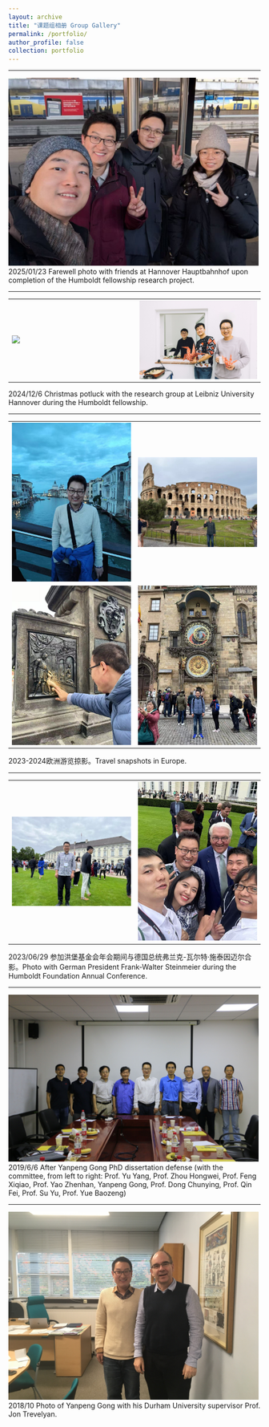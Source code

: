 ```yaml
---
layout: archive
title: "课题组相册 Group Gallery"
permalink: /portfolio/
author_profile: false
collection: portfolio
---
```


<!-- Google tag (gtag.js) -->
<script async src="https://www.googletagmanager.com/gtag/js?id=G-K251SYLJ6Y"></script>
<script>
  window.dataLayer = window.dataLayer || [];
  function gtag(){dataLayer.push(arguments);}
  gtag('js', new Date());
  gtag('config', 'G-K251SYLJ6Y');
</script>

<!--
<table border=0>
  <tr><td width=450 ><img src="/images/Album/2025_group1.jpg" width="450"></td><td width=450><img src="/images/Album/2025_group2.jpg" width="450"></td></tr>
</table>
-->

<!--
2025/09/01 欢迎新同学加入课题组 Welcome new students to join our research group.

<hr>
<img src="/images/Album/2025_conference.jpg" width="500"><br>
2025/07/15 参加第十八届全国力学大会，团队成员做学术报告 Attending the 18th National Conference on Mechanics, team members presenting academic reports.

<hr>
<img src="/images/Album/2025_award.jpg" width="500"><br>
2025/05/10 祝贺获得杜庆华工程计算方法优秀青年学者奖 Congratulations on receiving the Du Qinghua Outstanding Young Scholar Award in Engineering Computational Methods.

<hr>
<img src="/images/Album/2024_students.jpg" width="500"><br>
2024/12/20 课题组年终聚会，师生交流 Year-end group gathering and academic discussion.

<hr>
<img src="/images/Album/2024_lab.jpg" width="500"><br>
2024/09/10 新学期实验室布置与设备调试 Laboratory setup and equipment debugging for the new semester.

<hr>
<img src="/images/Album/2023_humboldt.jpg" width="500"><br>
2023/01/01 赴德国莱布尼兹-汉诺威大学开展洪堡学者研究项目 Starting Humboldt fellowship research at Leibniz University Hannover, Germany.
-->

<hr>
<img src="/images/Album/2025_farewell_hannover.jpg" width="500"><br>
2025/01/23 Farewell photo with friends at Hannover Hauptbahnhof upon completion of the Humboldt fellowship research project.

<hr>
<table border=0>
  <tr><td width=350 ><img src="/images/Album/2024_LUH_potluck1.jpg" width="350"></td><td width=350><img src="/images/Album/2024_LUH_potluck2.jpg" width="350"></td></tr>
</table>
2024/12/6 Christmas potluck with the research group at Leibniz University Hannover during the Humboldt fellowship.

<hr>
<table border=0>
  <tr><td width=300><img src="/images/Album/2024_Europe_travel1.jpg" width="300"></td><td width=350><img src="/images/Album/2024_Europe_travel2.jpg" width="350"></td></tr>
  <tr><td width=350><img src="/images/Album/2024_Europe_travel3.jpg" width="350"></td><td width=350><img src="/images/Album/2024_Europe_travel4.jpg" width="350"></td></tr>
</table>
2023-2024欧洲游览掠影。Travel snapshots in Europe.

<hr>
<table border=0>
  <tr><td width=350><img src="/images/Album/2023_humboldt_conference_gong.jpg" width="350"></td><td width=350><img src="/images/Album/2023_humboldt_president_group.jpg" width="350"></td></tr>
</table>
2023/06/29 参加洪堡基金会年会期间与德国总统弗兰克-瓦尔特·施泰因迈尔合影。Photo with German President Frank-Walter Steinmeier during the Humboldt Foundation Annual Conference.

<hr>
<img src="/images/Album/2019_GongPhDdefense.jpg" width="500"><br>
2019/6/6 After Yanpeng Gong PhD dissertation defense (with the committee, from left to right: Prof. Yu Yang, Prof. Zhou Hongwei, Prof. Feng Xiqiao, Prof. Yao Zhenhan, Yanpeng Gong, Prof. Dong Chunying, Prof. Qin Fei, Prof. Su Yu, Prof. Yue Baozeng)

<hr>
<img src="/images/Album/2018_GongDurham.jpg" width="500"><br>
2018/10 Photo of Yanpeng Gong with his Durham University supervisor Prof. Jon Trevelyan.
